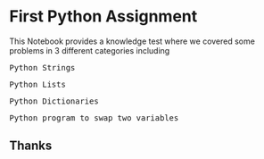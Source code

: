 # First Python Assignment
<p>This Notebook provides a knowledge test where we covered some problems in 3 different categories including
<br/>
<pre>
Python Strings
</pre>
<pre>
Python Lists
</pre>
<pre>
Python Dictionaries
</pre>
<pre>
Python program to swap two variables
</pre>

## Thanks
